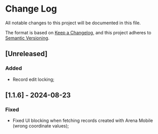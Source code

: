 
# Change Log
All notable changes to this project will be documented in this file.
 
The format is based on [Keep a Changelog](https://keepachangelog.com/en/1.1.0/),
and this project adheres to [Semantic Versioning](https://semver.org/spec/v2.0.0.html).
 
## [Unreleased]

### Added
- Record edit locking;

## [1.1.6] - 2024-08-23
   
### Fixed

- Fixed UI blocking when fetching records created with Arena Mobile (wrong coordinate values);
